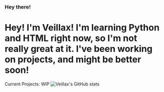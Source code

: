 ### Hey there!
# Hey! I'm Veillax! I'm learning Python and HTML right now, so I'm not really great at it. I've been working on projects, and might be better soon!
Current Projects:
  WIP
![Veillax's GitHub stats](https://github-readme-stats.vercel.app/api?username=Veillax135&count_private=true&show_icons=true&theme=tokyonight)
